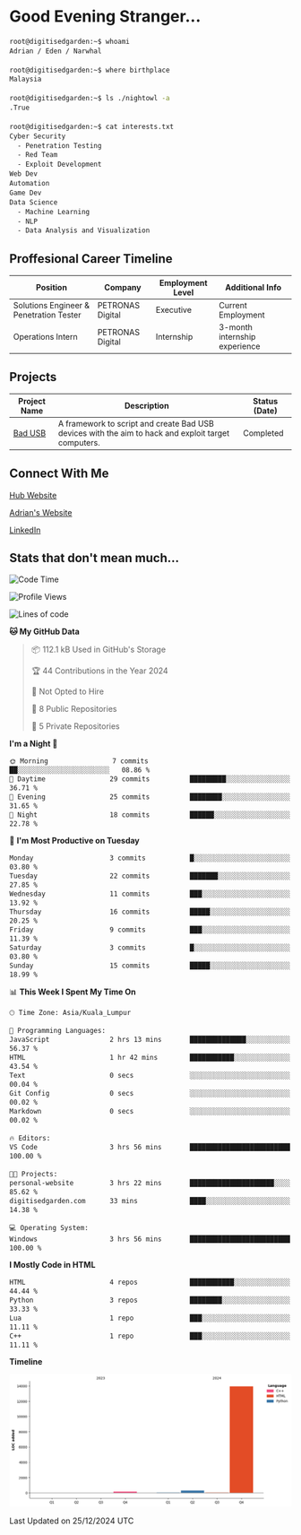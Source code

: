 # Good Evening Stranger...

```bash
root@digitisedgarden:~$ whoami
Adrian / Eden / Narwhal

root@digitisedgarden:~$ where birthplace
Malaysia

root@digitisedgarden:~$ ls ./nightowl -a
.True

root@digitisedgarden:~$ cat interests.txt
Cyber Security
  - Penetration Testing
  - Red Team
  - Exploit Development
Web Dev
Automation
Game Dev
Data Science
  - Machine Learning
  - NLP
  - Data Analysis and Visualization
```

## Proffesional Career Timeline

|Position|Company|Employment Level|Additional Info|
|-------------|---------------------------------------------------------------|----|-----|
|Solutions Engineer & Penetration Tester | PETRONAS Digital |Executive| Current Employment |
|Operations Intern | PETRONAS Digital |Internship|3-month internship experience|

## Projects

| Project Name | Description | Status (Date) |
|--------------|-------------|---------------|
|[Bad USB](https://basusb,digitisedgarden.com)|A framework to script and create Bad USB devices with the aim to hack and exploit target computers.|Completed|

## Connect With Me

[Hub Website](https://digitisedgarden.com)

[Adrian's Website](https://adrian.digitisedgarden.com)

[LinkedIn](https://linkedin.com/in/amiradrian)

## Stats that don't mean much...

<!--START_SECTION:waka-->
![Code Time](http://img.shields.io/badge/Code%20Time-365%20hrs%2037%20mins-blue)

![Profile Views](http://img.shields.io/badge/Profile%20Views-16-blue)

![Lines of code](https://img.shields.io/badge/From%20Hello%20World%20I%27ve%20Written-14.5%20thousand%20lines%20of%20code-blue)

**🐱 My GitHub Data** 

> 📦 112.1 kB Used in GitHub's Storage 
 > 
> 🏆 44 Contributions in the Year 2024
 > 
> 🚫 Not Opted to Hire
 > 
> 📜 8 Public Repositories 
 > 
> 🔑 5 Private Repositories 
 > 
**I'm a Night 🦉** 

```text
🌞 Morning                7 commits           ██░░░░░░░░░░░░░░░░░░░░░░░   08.86 % 
🌆 Daytime                29 commits          █████████░░░░░░░░░░░░░░░░   36.71 % 
🌃 Evening                25 commits          ████████░░░░░░░░░░░░░░░░░   31.65 % 
🌙 Night                  18 commits          ██████░░░░░░░░░░░░░░░░░░░   22.78 % 
```
📅 **I'm Most Productive on Tuesday** 

```text
Monday                   3 commits           █░░░░░░░░░░░░░░░░░░░░░░░░   03.80 % 
Tuesday                  22 commits          ███████░░░░░░░░░░░░░░░░░░   27.85 % 
Wednesday                11 commits          ███░░░░░░░░░░░░░░░░░░░░░░   13.92 % 
Thursday                 16 commits          █████░░░░░░░░░░░░░░░░░░░░   20.25 % 
Friday                   9 commits           ███░░░░░░░░░░░░░░░░░░░░░░   11.39 % 
Saturday                 3 commits           █░░░░░░░░░░░░░░░░░░░░░░░░   03.80 % 
Sunday                   15 commits          █████░░░░░░░░░░░░░░░░░░░░   18.99 % 
```


📊 **This Week I Spent My Time On** 

```text
🕑︎ Time Zone: Asia/Kuala_Lumpur

💬 Programming Languages: 
JavaScript               2 hrs 13 mins       ██████████████░░░░░░░░░░░   56.37 % 
HTML                     1 hr 42 mins        ███████████░░░░░░░░░░░░░░   43.54 % 
Text                     0 secs              ░░░░░░░░░░░░░░░░░░░░░░░░░   00.04 % 
Git Config               0 secs              ░░░░░░░░░░░░░░░░░░░░░░░░░   00.02 % 
Markdown                 0 secs              ░░░░░░░░░░░░░░░░░░░░░░░░░   00.02 % 

🔥 Editors: 
VS Code                  3 hrs 56 mins       █████████████████████████   100.00 % 

🐱‍💻 Projects: 
personal-website         3 hrs 22 mins       █████████████████████░░░░   85.62 % 
digitisedgarden.com      33 mins             ████░░░░░░░░░░░░░░░░░░░░░   14.38 % 

💻 Operating System: 
Windows                  3 hrs 56 mins       █████████████████████████   100.00 % 
```

**I Mostly Code in HTML** 

```text
HTML                     4 repos             ███████████░░░░░░░░░░░░░░   44.44 % 
Python                   3 repos             ████████░░░░░░░░░░░░░░░░░   33.33 % 
Lua                      1 repo              ███░░░░░░░░░░░░░░░░░░░░░░   11.11 % 
C++                      1 repo              ███░░░░░░░░░░░░░░░░░░░░░░   11.11 % 
```



**Timeline**

![Lines of Code chart](https://raw.githubusercontent.com/0xnarwhal/0xnarwhal/main/assets/bar_graph.png)


 Last Updated on 25/12/2024 UTC
<!--END_SECTION:waka-->
